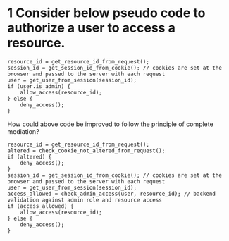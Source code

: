 # 1 Consider below pseudo code to authorize a user to access a resource.
```
resource_id = get_resource_id_from_request();
session_id = get_session_id_from_cookie(); // cookies are set at the browser and passed to the server with each request
user = get_user_from_session(session_id);
if (user.is_admin) {
    allow_access(resource_id);
} else {
    deny_access();
}
```
How could above code be improved to follow the principle of complete mediation?

```
resource_id = get_resource_id_from_request();
altered = check_cookie_not_altered_from_request();
if (altered) {
    deny_access();
}
session_id = get_session_id_from_cookie(); // cookies are set at the browser and passed to the server with each request
user = get_user_from_session(session_id);
access_allowed = check_admin_access(user, resource_id); // backend validation against admin role and resource access
if (access_allowed) {
    allow_access(resource_id);
} else {
    deny_access();
}
```